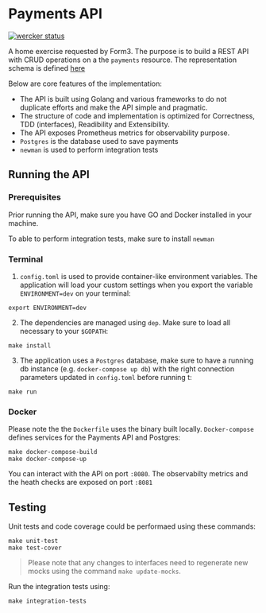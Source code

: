 # Payments API
[![wercker status](https://app.wercker.com/status/fe77fc3db8a9c8cf04e858b791b65a72/s/master "wercker status")](https://app.wercker.com/project/byKey/fe77fc3db8a9c8cf04e858b791b65a72)

A home exercise requested by Form3. The purpose is to build a REST API with CRUD operations on a the `payments` resource. The representation schema is defined [here](http://mockbin.org/bin/41ca3269-d8c4-4063-9fd5-f306814ff03f)

Below are core features of the implementation:

* The API is built using Golang and various frameworks to do not duplicate efforts and make the API simple and pragmatic.
* The structure of code and implementation is optimized for Correctness, TDD (interfaces), Readibility and Extensibility.
* The API exposes Prometheus metrics for observability purpose.
* `Postgres` is the database used to save payments
* `newman` is used to perform integration tests

## Running the API

### Prerequisites

Prior running the API, make sure you have GO and Docker installed in your machine.

To able to perform integration tests, make sure to install `newman`

### Terminal

1. `config.toml` is used to provide container-like environment variables. The application will load your custom settings when you export the variable `ENVIRONMENT=dev` on your terminal:

```
export ENVIRONMENT=dev
```

2. The dependencies are managed using `dep`. Make sure to load all necessary to your `$GOPATH`:

```
make install
```

3. The application uses a `Postgres` database, make sure to have a running db instance (e.g. `docker-compose up db`) with the right connection parameters updated in `config.toml` before running t:

```
make run
```

### Docker

Please note the the `Dockerfile` uses the binary built locally. `Docker-compose` defines services for the Payments API and Postgres:

```
make docker-compose-build
make docker-compose-up
```

You can interact with the API on port `:8080`. The observabilty metrics and the heath checks are exposed on port `:8081`

## Testing

Unit tests and code coverage could be performaed using these commands:

```
make unit-test
make test-cover
```

> Please note that any changes to interfaces need to regenerate new mocks using the command `make update-mocks`.

Run the integration tests using:

```
make integration-tests
```
